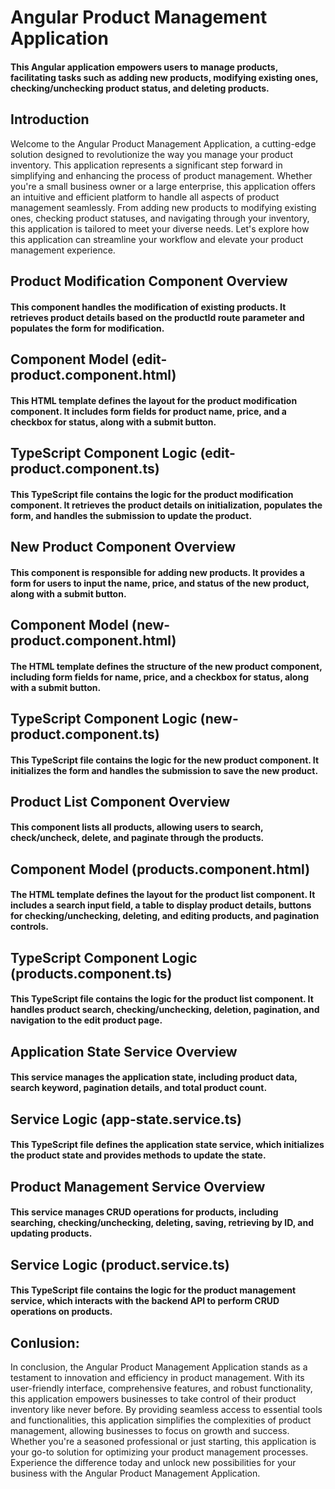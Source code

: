 # Angular Product Management Application

#### This Angular application empowers users to manage products, facilitating tasks such as adding new products, modifying existing ones, checking/unchecking product status, and deleting products.
## Introduction

<p>Welcome to the Angular Product Management Application, a cutting-edge solution designed to revolutionize the way you manage your product inventory. This application represents a significant step forward in simplifying and enhancing the process of product management. Whether you're a small business owner or a large enterprise, this application offers an intuitive and efficient platform to handle all aspects of product management seamlessly. From adding new products to modifying existing ones, checking product statuses, and navigating through your inventory, this application is tailored to meet your diverse needs. Let's explore how this application can streamline your workflow and elevate your product management experience.</p>

## Product Modification Component Overview
#### This component handles the modification of existing products. It retrieves product details based on the productId route parameter and populates the form for modification.

## Component Model (edit-product.component.html)
#### This HTML template defines the layout for the product modification component. It includes form fields for product name, price, and a checkbox for status, along with a submit button.

## TypeScript Component Logic (edit-product.component.ts)
#### This TypeScript file contains the logic for the product modification component. It retrieves the product details on initialization, populates the form, and handles the submission to update the product.

## New Product Component Overview
#### This component is responsible for adding new products. It provides a form for users to input the name, price, and status of the new product, along with a submit button.

## Component Model (new-product.component.html)
#### The HTML template defines the structure of the new product component, including form fields for name, price, and a checkbox for status, along with a submit button.

## TypeScript Component Logic (new-product.component.ts)
#### This TypeScript file contains the logic for the new product component. It initializes the form and handles the submission to save the new product.

## Product List Component Overview
#### This component lists all products, allowing users to search, check/uncheck, delete, and paginate through the products.

## Component Model (products.component.html)
#### The HTML template defines the layout for the product list component. It includes a search input field, a table to display product details, buttons for checking/unchecking, deleting, and editing products, and pagination controls.

## TypeScript Component Logic (products.component.ts)
#### This TypeScript file contains the logic for the product list component. It handles product search, checking/unchecking, deletion, pagination, and navigation to the edit product page.

## Application State Service Overview
#### This service manages the application state, including product data, search keyword, pagination details, and total product count.

## Service Logic (app-state.service.ts)
#### This TypeScript file defines the application state service, which initializes the product state and provides methods to update the state.

## Product Management Service Overview
#### This service manages CRUD operations for products, including searching, checking/unchecking, deleting, saving, retrieving by ID, and updating products.

## Service Logic (product.service.ts)
#### This TypeScript file contains the logic for the product management service, which interacts with the backend API to perform CRUD operations on products.
## Conlusion:
<p>In conclusion, the Angular Product Management Application stands as a testament to innovation and efficiency in product management. With its user-friendly interface, comprehensive features, and robust functionality, this application empowers businesses to take control of their product inventory like never before. By providing seamless access to essential tools and functionalities, this application simplifies the complexities of product management, allowing businesses to focus on growth and success. Whether you're a seasoned professional or just starting, this application is your go-to solution for optimizing your product management processes. Experience the difference today and unlock new possibilities for your business with the Angular Product Management Application.</p>
